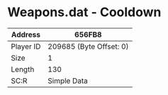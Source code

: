 #  Weapons.dat - Cooldown
Address   | 656FB8
----------|-------------
Player ID | 209685 (Byte Offset: 0)
Size 	  | 1
Length 	  | 130
SC:R      | Simple Data


